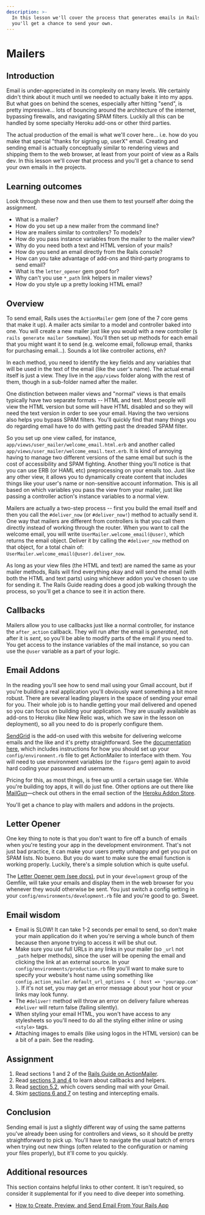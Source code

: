 ```yaml
---
description: >-
  In this lesson we'll cover the process that generates emails in Rails, and
  you'll get a chance to send your own.
---
```


# Mailers

## Introduction

Email is under-appreciated in its complexity on many levels. We certainly didn't think about it much until we needed to actually bake it into my apps. But what goes on behind the scenes, especially after hitting "send", is pretty impressive... lots of bouncing around the architecture of the internet, bypassing firewalls, and navigating SPAM filters. Luckily all this can be handled by some specialty Heroku add-ons or other third parties.

The actual production of the email is what we'll cover here... i.e. how do you make that special "thanks for signing up, userX" email. Creating and sending email is actually conceptually similar to rendering views and shipping them to the web browser, at least from your point of view as a Rails dev. In this lesson we'll cover that process and you'll get a chance to send your own emails in the projects.

## Learning outcomes

Look through these now and then use them to test yourself after doing the assignment.

* What is a mailer?
* How do you set up a new mailer from the command line?
* How are mailers similar to controllers? To models?
* How do you pass instance variables from the mailer to the mailer view?
* Why do you need both a text and HTML version of your mails?
* How do you send an email directly from the Rails console?
* How can you take advantage of add-ons and third-party programs to send email?
* What is the `letter_opener` gem good for?
* Why can't you use `*_path` link helpers in mailer views?
* How do you style up a pretty looking HTML email?

## Overview

To send email, Rails uses the `ActionMailer` gem \(one of the 7 core gems that make it up\). A mailer acts similar to a model and controller baked into one. You will create a new mailer just like you would with a new controller \(`$ rails generate mailer SomeName`\). You'll then set up methods for each email that you might want it to send \(e.g. welcome email, followup email, thanks for purchasing email...\). Sounds a lot like controller actions, eh?

In each method, you need to identify the key fields and any variables that will be used in the text of the email \(like the user's name\). The actual email itself is just a view. They live in the `app/views` folder along with the rest of them, though in a sub-folder named after the mailer.

One distinction between mailer views and "normal" views is that emails typically have two separate formats -- HTML and text. Most people will view the HTML version but some will have HTML disabled and so they will need the text version in order to see your email. Having the two versions also helps you bypass SPAM filters. You'll quickly find that many things you do regarding email have to do with getting past the dreaded SPAM filter.

So you set up one view called, for instance, `app/views/user_mailer/welcome_email.html.erb` and another called `app/views/user_mailer/welcome_email.text.erb`. It is kind of annoying having to manage two different versions of the same email but such is the cost of accessibility and SPAM fighting. Another thing you'll notice is that you can use ERB \(or HAML etc\) preprocessing on your emails too. Just like any other view, it allows you to dynamically create content that includes things like your user's name or non-sensitive account information. This is all based on which variables you pass the view from your mailer, just like passing a controller action's instance variables to a normal view.

Mailers are actually a two-step process -- first you build the email itself and then you call the `#deliver_now` \(or `#deliver_now!`\) method to actually send it. One way that mailers are different from controllers is that you call them directly instead of working through the router. When you want to call the welcome email, you will write `UserMailer.welcome_email(@user)`, which returns the email object. Deliver it by calling the `#deliver_now` method on that object, for a total chain of: `UserMailer.welcome_email(@user).deliver_now`.

As long as your view files \(the HTML and text\) are named the same as your mailer methods, Rails will find everything okay and will send the email \(with both the HTML and text parts\) using whichever addon you've chosen to use for sending it. The Rails Guide reading does a good job walking through the process, so you'll get a chance to see it in action there.

## Callbacks

Mailers allow you to use callbacks just like a normal controller, for instance the `after_action` callback. They will run after the email is _generated_, not after it is _sent_, so you'll be able to modify parts of the email if you need to. You get access to the instance variables of the mail instance, so you can use the `@user` variable as a part of your logic.

## Email Addons

In the reading you'll see how to send mail using your Gmail account, but if you're building a real application you'll obviously want something a bit more robust. There are several leading players in the space of sending your email for you. Their whole job is to handle getting your mail delivered and opened so you can focus on building your application. They are usually available as add-ons to Heroku \(like New Relic was, which we saw in the lesson on deployment\), so all you need to do is properly configure them.

[SendGrid](https://addons.heroku.com/sendgrid#1500000) is the add-on used with this website for delivering welcome emails and the like and it's pretty straightforward. See the [documentation here](https://devcenter.heroku.com/articles/sendgrid), which includes instructions for how you should set up your `config/environment.rb` file to get ActionMailer to interface with them. You will need to use environment variables \(or the `figaro` gem\) again to avoid hard coding your password and username.

Pricing for this, as most things, is free up until a certain usage tier. While you're building toy apps, it will do just fine. Other options are out there like [MailGun](https://addons.heroku.com/mailgun)—check out others in the email section of the [Heroku Addon Store](https://addons.heroku.com/#email-sms).

You'll get a chance to play with mailers and addons in the projects.

## Letter Opener

One key thing to note is that you don't want to fire off a bunch of emails when you're testing your app in the development environment. That's not just bad practice, it can make your users pretty unhappy and get you put on SPAM lists. No bueno. But you do want to make sure the email function is working properly. Luckily, there's a simple solution which is quite useful.

The [Letter Opener gem \(see docs\)](https://github.com/ryanb/letter_opener), put in your `development` group of the Gemfile, will take your emails and display them in the web browser for you whenever they would otherwise be sent. You just switch a config setting in your `config/environments/development.rb` file and you're good to go. Sweet.

## Email wisdom

* Email is SLOW! It can take 1-2 seconds per email to send, so don't make your main application do it when you're serving a whole bunch of them because then anyone trying to access it will be shut out.
* Make sure you use full URLs in any links in your mailer \(so `_url` not `_path` helper methods\), since the user will be opening the email and clicking the link at an external source. In your `config/environments/production.rb` file you'll want to make sure to specify your website's host name using something like `config.action_mailer.default_url_options = { :host => 'yourapp.com' }`. If it's not set, you may get an error message about your host or your links may look funny.
* The `#deliver!` method will throw an error on delivery failure whereas `#deliver` will return false \(failing silently\).
* When styling your email HTML, you won't have access to any stylesheets so you'll need to do all the styling either inline or using `<style>` tags.
* Attaching images to emails \(like using logos in the HTML version\) can be a bit of a pain. See the reading.

## Assignment

1. Read sections 1 and 2 of the [Rails Guide on ActionMailer](http://guides.rubyonrails.org/action_mailer_basics.html).
2. Read [sections 3 and 4](https://guides.rubyonrails.org/action_mailer_basics.html#action-mailer-callbacks) to learn about callbacks and helpers.
3. Read [section 5.2](https://guides.rubyonrails.org/action_mailer_basics.html#action-mailer-configuration-for-gmail), which covers sending mail with your Gmail.
4. Skim [sections 6 and 7](https://guides.rubyonrails.org/action_mailer_basics.html#mailer-testing) on testing and intercepting emails.

## Conclusion

Sending email is just a slightly different way of using the same patterns you've already been using for controllers and views, so it should be pretty straightforward to pick up. You'll have to navigate the usual batch of errors when trying out new things \(often related to the configuration or naming your files properly\), but it'll come to you quickly.

## Additional resources

This section contains helpful links to other content. It isn't required, so consider it supplemental for if you need to dive deeper into something.

* [How to Create, Preview, and Send Email From Your Rails App](https://www.youtube.com/watch?v=9eFXEzOPRNs)

